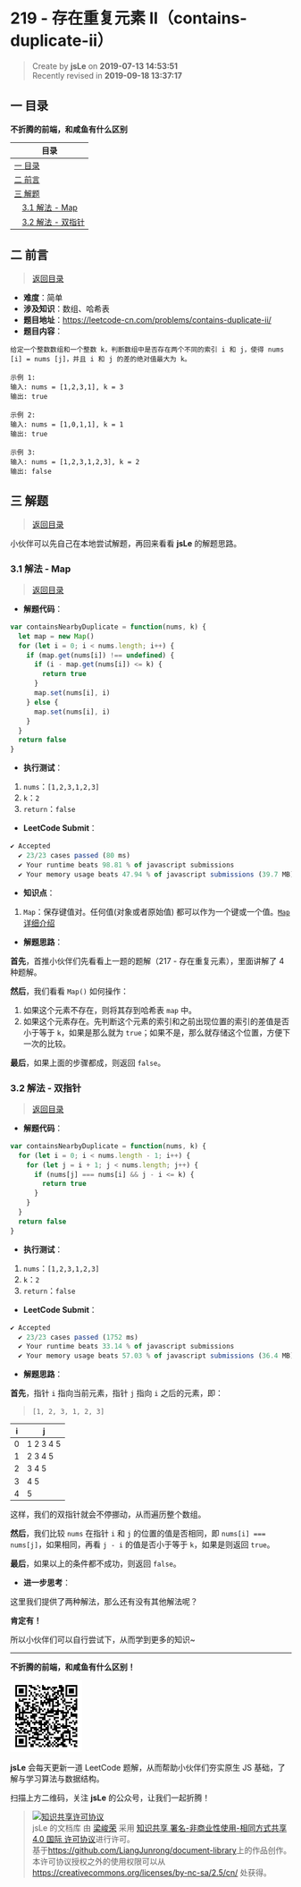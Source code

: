 # 219 - 存在重复元素 II（contains-duplicate-ii）

> Create by **jsLe** on **2019-07-13 14:53:51**  
> Recently revised in **2019-09-18 13:37:17**

## <a name="chapter-one" id="chapter-one">一 目录</a>

**不折腾的前端，和咸鱼有什么区别**

| 目录                                                                                     |
| ---------------------------------------------------------------------------------------- |
| [一 目录](#chapter-one)                                                                  |
| <a name="catalog-chapter-two" id="catalog-chapter-two"></a>[二 前言](#chapter-two)       |
| <a name="catalog-chapter-three" id="catalog-chapter-three"></a>[三 解题](#chapter-three) |
| &emsp;[3.1 解法 - Map](#chapter-three-one)                                               |
| &emsp;[3.2 解法 - 双指针](#chapter-three-two)                                            |

## <a name="chapter-two" id="chapter-two">二 前言</a>

> [返回目录](#chapter-one)

- **难度**：简单
- **涉及知识**：数组、哈希表
- **题目地址**：https://leetcode-cn.com/problems/contains-duplicate-ii/
- **题目内容**：

```
给定一个整数数组和一个整数 k，判断数组中是否存在两个不同的索引 i 和 j，使得 nums [i] = nums [j]，并且 i 和 j 的差的绝对值最大为 k。

示例 1:
输入: nums = [1,2,3,1], k = 3
输出: true

示例 2:
输入: nums = [1,0,1,1], k = 1
输出: true

示例 3:
输入: nums = [1,2,3,1,2,3], k = 2
输出: false
```

## <a name="chapter-three" id="chapter-three">三 解题</a>

> [返回目录](#chapter-one)

小伙伴可以先自己在本地尝试解题，再回来看看 **jsLe** 的解题思路。

### <a name="chapter-three-one" id="chapter-three-one">3.1 解法 - Map</a>

> [返回目录](#chapter-one)

- **解题代码**：

```js
var containsNearbyDuplicate = function(nums, k) {
  let map = new Map()
  for (let i = 0; i < nums.length; i++) {
    if (map.get(nums[i]) !== undefined) {
      if (i - map.get(nums[i]) <= k) {
        return true
      }
      map.set(nums[i], i)
    } else {
      map.set(nums[i], i)
    }
  }
  return false
}
```

- **执行测试**：

1. `nums`：`[1,2,3,1,2,3]`
2. `k`：`2`
3. `return`：`false`

- **LeetCode Submit**：

```js
✔ Accepted
  ✔ 23/23 cases passed (80 ms)
  ✔ Your runtime beats 98.81 % of javascript submissions
  ✔ Your memory usage beats 47.94 % of javascript submissions (39.7 MB)
```

- **知识点**：

1. `Map`：保存键值对。任何值(对象或者原始值) 都可以作为一个键或一个值。[`Map` 详细介绍](https://github.com/LiangJunrong/document-library/blob/master/JavaScript-library/JavaScript/%E5%86%85%E7%BD%AE%E5%AF%B9%E8%B1%A1/Map/README.md)

- **解题思路**：

**首先**，首推小伙伴们先看看上一题的题解（217 - 存在重复元素），里面讲解了 4 种题解。

**然后**，我们看看 `Map()` 如何操作：

1. 如果这个元素不存在，则将其存到哈希表 `map` 中。
2. 如果这个元素存在。先判断这个元素的索引和之前出现位置的索引的差值是否小于等于 `k`，如果是那么就为 `true`；如果不是，那么就存储这个位置，方便下一次的比较。

**最后**，如果上面的步骤都成，则返回 `false`。

### <a name="chapter-three-two" id="chapter-three-two">3.2 解法 - 双指针</a>

> [返回目录](#chapter-one)

- **解题代码**：

```js
var containsNearbyDuplicate = function(nums, k) {
  for (let i = 0; i < nums.length - 1; i++) {
    for (let j = i + 1; j < nums.length; j++) {
      if (nums[j] === nums[i] && j - i <= k) {
        return true
      }
    }
  }
  return false
}
```

- **执行测试**：

1. `nums`：`[1,2,3,1,2,3]`
2. `k`：`2`
3. `return`：`false`

- **LeetCode Submit**：

```js
✔ Accepted
  ✔ 23/23 cases passed (1752 ms)
  ✔ Your runtime beats 33.14 % of javascript submissions
  ✔ Your memory usage beats 57.03 % of javascript submissions (36.4 MB)
```

- **解题思路**：

**首先**，指针 `i` 指向当前元素，指针 `j` 指向 `i` 之后的元素，即：

> `[1, 2, 3, 1, 2, 3]`

| i   | j         |
| --- | --------- |
| 0   | 1 2 3 4 5 |
| 1   | 2 3 4 5   |
| 2   | 3 4 5     |
| 3   | 4 5       |
| 4   | 5         |

这样，我们的双指针就会不停挪动，从而遍历整个数组。

**然后**，我们比较 `nums` 在指针 `i` 和 `j` 的位置的值是否相同，即 `nums[i] === nums[j]`，如果相同，再看 `j - i` 的值是否小于等于 `k`，如果是则返回 `true`。

**最后**，如果以上的条件都不成功，则返回 `false`。

- **进一步思考**：

这里我们提供了两种解法，那么还有没有其他解法呢？

**肯定有！**

所以小伙伴们可以自行尝试下，从而学到更多的知识~

---

**不折腾的前端，和咸鱼有什么区别！**

![图](../../../public-repertory/img/z-small-wechat-public-address.jpg)

**jsLe** 会每天更新一道 LeetCode 题解，从而帮助小伙伴们夯实原生 JS 基础，了解与学习算法与数据结构。

扫描上方二维码，关注 **jsLe** 的公众号，让我们一起折腾！

> <a rel="license" href="http://creativecommons.org/licenses/by-nc-sa/4.0/"><img alt="知识共享许可协议" style="border-width:0" src="https://i.creativecommons.org/l/by-nc-sa/4.0/88x31.png" /></a><br /><span xmlns:dct="http://purl.org/dc/terms/" property="dct:title">jsLe 的文档库</span> 由 <a xmlns:cc="http://creativecommons.org/ns#" href="https://github.com/LiangJunrong/document-library" property="cc:attributionName" rel="cc:attributionURL">梁峻荣</a> 采用 <a rel="license" href="http://creativecommons.org/licenses/by-nc-sa/4.0/">知识共享 署名-非商业性使用-相同方式共享 4.0 国际 许可协议</a>进行许可。<br />基于<a xmlns:dct="http://purl.org/dc/terms/" href="https://github.com/LiangJunrong/document-library" rel="dct:source">https://github.com/LiangJunrong/document-library</a>上的作品创作。<br />本许可协议授权之外的使用权限可以从 <a xmlns:cc="http://creativecommons.org/ns#" href="https://creativecommons.org/licenses/by-nc-sa/2.5/cn/" rel="cc:morePermissions">https://creativecommons.org/licenses/by-nc-sa/2.5/cn/</a> 处获得。
